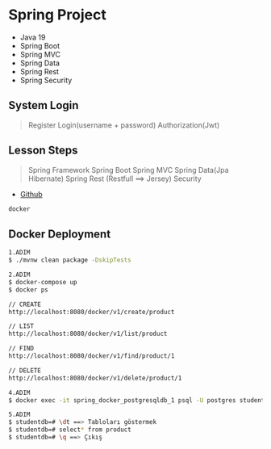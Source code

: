 # Spring Project

- Java 19
- Spring Boot
- Spring MVC
- Spring Data
- Spring Rest
-  Spring Security

## System Login
>Register
> Login(username + password)
> Authorization(Jwt)

## Lesson Steps
> Spring Framework
> Spring Boot
> Spring MVC
> Spring Data(Jpa Hibernate)
> Spring Rest (Restfull ==> Jersey)
> Security

* [Github](https://github.com/epenespolat/SpringBootTutorial)

```sh
docker
```

## Docker Deployment
```sh 
1.ADIM
$ ./mvnw clean package -DskipTests

2.ADIM
$ docker-compose up
$ docker ps

// CREATE
http://localhost:8080/docker/v1/create/product

// LIST
http://localhost:8080/docker/v1/list/product

// FIND
http://localhost:8080/docker/v1/find/product/1

// DELETE
http://localhost:8080/docker/v1/delete/product/1

4.ADIM
$ docker exec -it spring_docker_postgresqldb_1 psql -U postgres studentdb

5.ADIM
$ studentdb=# \dt ==> Tabloları göstermek
$ studentdb=# select* from product
$ studentdb=# \q ==> Çıkış
```
